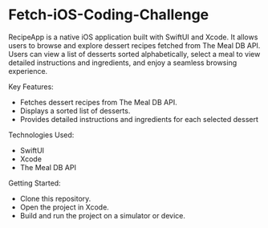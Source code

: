 # Fetch-iOS-Coding-Challenge

RecipeApp is a native iOS application built with SwiftUI and Xcode. It allows users to browse and explore dessert recipes fetched from The Meal DB API. Users can view a list of desserts sorted alphabetically, select a meal to view detailed instructions and ingredients, and enjoy a seamless browsing experience.

Key Features:

 - Fetches dessert recipes from The Meal DB API.
 - Displays a sorted list of desserts.
 - Provides detailed instructions and ingredients for each selected dessert
 
Technologies Used:

- SwiftUI
- Xcode
- The Meal DB API

Getting Started:

- Clone this repository.
- Open the project in Xcode.
- Build and run the project on a simulator or device.
